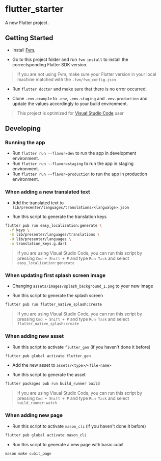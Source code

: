# flutter_starter

A new Flutter project.

## Getting Started

- Install [Fvm](https://fvm.app/docs/getting_started/installation).

- Go to this project folder and run `fvm install` to install the correctsponding Flutter SDK version.

> If you are not using Fvm, make sure your Flutter version in your local machine matched with the `.fvm/fvm_config.json`

- Run `flutter doctor` and make sure that there is no error occurred.

- Clone `.env.example` to `.env`, `.env.staging` and `.env.production` and update the values accordingly to your build environment.

> This project is optimized for [Visual Studio Code](https://code.visualstudio.com/) user

## Developing

### Running the app

- Run `flutter run --flavor=dev` to run the app in development environment.
- Run `flutter run --flavor=staging` to run the app in staging environment.
- Run `flutter run --flavor=production` to run the app in production environment.

### When adding a new translated text

- Add the translated text to `lib/presenter/languages/translations/<langualge>.json`

- Run this script to generate the translation keys

```bash
flutter pub run easy_localization:generate \
  -f keys \
  -S lib/presenter/languages/translations \
  -O lib/presenter/languages \
  -o translation_keys.g.dart
```

> If you are using Visual Studio Code, you can run this script by pressing `Cmd + Shift + P` and type `Run Task` and select `easy_localization:generate`

### When updating first splash screen image

- Changing `assets/images/splash_background_1.png` to your new image

- Run this script to generate the splash screen

```bash
flutter pub run flutter_native_splash:create
```

> If you are using Visual Studio Code, you can run this script by pressing `Cmd + Shift + P` and type `Run Task` and select `flutter_native_splash:create`

### When adding new asset

- Run this script to activate `flutter_gen` (if you haven't done it before)

```bash
flutter pub global activate flutter_gen
```

- Add the new asset to `assets/<type>/<file-name>`

- Run this script to generate the asset

```bash
flutter packages pub run build_runner build
```

> If you are using Visual Studio Code, you can run this script by pressing `Cmd + Shift + P` and type `Run Task` and select `build_runner:watch`

### When adding new page

- Run this script to activate `mason_cli` (if you haven't done it before)

```bash
flutter pub global activate mason_cli
```

- Run this script to generate a new page with basic cubit

```bash
mason make cubit_page
```
